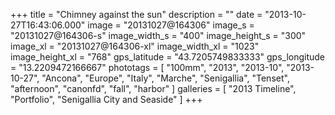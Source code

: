 +++
title = "Chimney against the sun"
description = ""
date = "2013-10-27T16:43:06.000"
image = "20131027@164306"
image_s = "20131027@164306-s"
image_width_s = "400"
image_height_s = "300"
image_xl = "20131027@164306-xl"
image_width_xl = "1023"
image_height_xl = "768"
gps_latitude = "43.7205749833333"
gps_longitude = "13.2209472166667"
phototags = [ "100mm", "2013", "2013-10", "2013-10-27", "Ancona", "Europe", "Italy", "Marche", "Senigallia", "Tenset", "afternoon", "canonfd", "fall", "harbor" ]
galleries = [ "2013 Timeline", "Portfolio", "Senigallia City and Seaside" ]
+++

